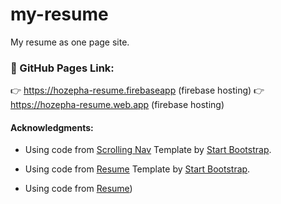 # my-resume

My resume as one page site.

### :link: GitHub Pages Link: 
:point_right:  https://hozepha-resume.firebaseapp (firebase hosting)
:point_right:  https://hozepha-resume.web.app (firebase hosting)

#### Acknowledgments:

- Using code from [Scrolling Nav](https://github.com/StartBootstrap/startbootstrap-scrolling-nav) Template by [Start Bootstrap](https://github.com/StartBootstrap).

- Using code from [Resume](https://github.com/StartBootstrap/startbootstrap-resume) Template by [Start Bootstrap](https://github.com/StartBootstrap).

- Using code from [Resume](https://github.com/marinakolova/my-resume))
